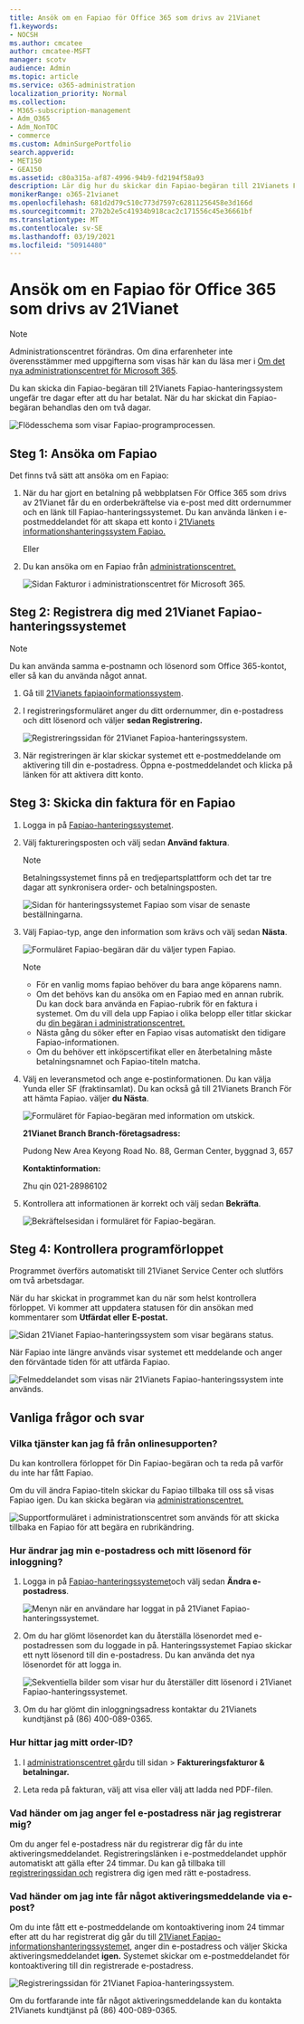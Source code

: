 ```yaml
---
title: Ansök om en Fapiao för Office 365 som drivs av 21Vianet
f1.keywords:
- NOCSH
ms.author: cmcatee
author: cmcatee-MSFT
manager: scotv
audience: Admin
ms.topic: article
ms.service: o365-administration
localization_priority: Normal
ms.collection:
- M365-subscription-management
- Adm_O365
- Adm_NonTOC
- commerce
ms.custom: AdminSurgePortfolio
search.appverid:
- MET150
- GEA150
ms.assetid: c80a315a-af87-4996-94b9-fd2194f58a93
description: Lär dig hur du skickar din Fapiao-begäran till 21Vianets Fapiao-hanteringssystem när du har gjort en betalning i Office 365 som drivs av 21Vianet i Kina.
monikerRange: o365-21vianet
ms.openlocfilehash: 681d2d79c510c773d7597c62811256458e3d166d
ms.sourcegitcommit: 27b2b2e5c41934b918cac2c171556c45e36661bf
ms.translationtype: MT
ms.contentlocale: sv-SE
ms.lasthandoff: 03/19/2021
ms.locfileid: "50914480"
---
```

# <a name="apply-for-a-fapiao-for-office-365-operated-by-21vianet"></a>Ansök om en Fapiao för Office 365 som drivs av 21Vianet

> [!NOTE]
> Administrationscentret förändras. Om dina erfarenheter inte överensstämmer med uppgifterna som visas här kan du läsa mer i [Om det nya administrationscentret för Microsoft 365](../microsoft-365-admin-center-preview.md?preserve-view=true&view=o365-21vianet).

Du kan skicka din Fapiao-begäran till 21Vianets Fapiao-hanteringssystem ungefär tre dagar efter att du har betalat. När du har skickat din Fapiao-begäran behandlas den om två dagar.
  
![Flödesschema som visar Fapiao-programprocessen.](../../media/bf14884a-53f9-4c53-971c-b9b8ad6ec8d3.png)
  
## <a name="step-1-apply-for-a-fapiao"></a>Steg 1: Ansöka om Fapiao

Det finns två sätt att ansöka om en Fapiao:
  
1. När du har gjort en betalning på webbplatsen För Office 365 som drivs av 21Vianet får du en orderbekräftelse via e-post med ditt ordernummer och en länk till Fapiao-hanteringssystemet. Du kan använda länken i e-postmeddelandet för att skapa ett konto i <a href="https://go.microsoft.com/fwlink/p/?linkid=837466" target="_blank">21Vianets informationshanteringssystem Fapiao.</a>

    Eller

2. Du kan ansöka om en Fapiao från <a href="https://go.microsoft.com/fwlink/p/?linkid=850627" target="_blank">administrationscentret.</a>

    ![Sidan Fakturor i administrationscentret för Microsoft 365.](../../media/a6e3b953-abd4-46aa-a910-08c517915a21.png)
  
## <a name="step-2-register-with-the-21vianet-fapiao-management-system"></a>Steg 2: Registrera dig med 21Vianet Fapiao-hanteringssystemet

> [!NOTE]
> Du kan använda samma e-postnamn och lösenord som Office 365-kontot, eller så kan du använda något annat.
  
1. Gå till <a href="https://go.microsoft.com/fwlink/p/?linkid=837466" target="_blank">21Vianets fapiaoinformationssystem</a>.

2. I registreringsformuläret anger du ditt ordernummer, din e-postadress och ditt lösenord och väljer **sedan Registrering.**

    ![Registreringssidan för 21Vianet Fapioa-hanteringssystem.](../../media/60d39184-95b2-4ea4-a8a2-3e11763bec87.png)
  
3. När registreringen är klar skickar systemet ett e-postmeddelande om aktivering till din e-postadress. Öppna e-postmeddelandet och klicka på länken för att aktivera ditt konto.

## <a name="step-3-submit-your-bill-for-a-fapiao"></a>Steg 3: Skicka din faktura för en Fapiao

1. Logga in på <a href="https://go.microsoft.com/fwlink/p/?linkid=837465" target="_blank">Fapiao-hanteringssystemet</a>.

2. Välj faktureringsposten och välj sedan **Använd faktura**.

    > [!NOTE]
    > Betalningssystemet finns på en tredjepartsplattform och det tar tre dagar att synkronisera order- och betalningsposten.
  
    ![Sidan för hanteringssystemet Fapiao som visar de senaste beställningarna.](../../media/b319767d-1d10-4cb4-b270-c5fbcee1368e.png)
  
3. Välj Fapiao-typ, ange den information som krävs och välj sedan **Nästa**.

    ![Formuläret Fapiao-begäran där du väljer typen Fapiao.](../../media/56fe3db1-c20f-4082-a39d-02d7ac41fec8.png)
  
    > [!NOTE]
    > - För en vanlig moms fapiao behöver du bara ange köparens namn.
    > - Om det behövs kan du ansöka om en Fapiao med en annan rubrik. Du kan dock bara använda en Fapiao-rubrik för en faktura i systemet. Om du vill dela upp Fapiao i olika belopp eller titlar skickar du <a href="https://portal.partner.microsoftonline.cn/Support/SupportOverview.aspx" target="_blank">din begäran i administrationscentret.</a>
    > - Nästa gång du söker efter en Fapiao visas automatiskt den tidigare Fapiao-informationen.
    > - Om du behöver ett inköpscertifikat eller en återbetalning måste betalningsnamnet och Fapiao-titeln matcha.

4. Välj en leveransmetod och ange e-postinformationen. Du kan välja Yunda eller SF (fraktinsamlat). Du kan också gå till 21Vianets Branch För att hämta Fapiao. väljer **du Nästa**.

    ![Formuläret för Fapiao-begäran med information om utskick.](../../media/bba500b4-a51d-477b-81a7-9113b08d39f1.png)
  
    **21Vianet Branch Branch-företagsadress:**

    Pudong New Area Keyong Road No. 88, German Center, byggnad 3, 657

    **Kontaktinformation:**

    Zhu qin 021-28986102

5. Kontrollera att informationen är korrekt och välj sedan **Bekräfta**.

    ![Bekräftelsesidan i formuläret för Fapiao-begäran.](../../media/18706d9d-defc-4285-8fd3-990448b44a18.png)
  
## <a name="step-4-check-application-progress"></a>Steg 4: Kontrollera programförloppet

Programmet överförs automatiskt till 21Vianet Service Center och slutförs om två arbetsdagar.
  
När du har skickat in programmet kan du när som helst kontrollera förloppet. Vi kommer att uppdatera statusen för din ansökan med kommentarer som **Utfärdat eller** **E-postat.**
  
![Sidan 21Vianet Fapiao-hanteringssystem som visar begärans status.](../../media/6cd696ec-d630-4fce-9f27-935a0d5f0ebe.png)
  
När Fapiao inte längre används visar systemet ett meddelande och anger den förväntade tiden för att utfärda Fapiao.
  
![Felmeddelandet som visas när 21Vianets Fapiao-hanteringssystem inte används.](../../media/effe0796-83aa-4a91-a488-15d6f58c01dc.png)
  
## <a name="faqs"></a>Vanliga frågor och svar

### <a name="what-services-can-i-get-from-online-support"></a>Vilka tjänster kan jag få från onlinesupporten?

Du kan kontrollera förloppet för Din Fapiao-begäran och ta reda på varför du inte har fått Fapiao.
  
Om du vill ändra Fapiao-titeln skickar du Fapiao tillbaka till oss så visas Fapiao igen. Du kan skicka begäran via <a href="https://portal.partner.microsoftonline.cn/Support/SupportOverview.aspx" target="_blank">administrationscentret.</a>
  
![Supportformuläret i administrationscentret som används för att skicka tillbaka en Fapiao för att begära en rubrikändring.](../../media/2a413e9e-f30b-4f26-adbf-6287cc217a0f.png)
  
### <a name="how-do-i-change-my-login-email-address-and-password"></a>Hur ändrar jag min e-postadress och mitt lösenord för inloggning?

1. Logga in på <a href="https://go.microsoft.com/fwlink/p/?linkid=837465" target="_blank">Fapiao-hanteringssystemet</a>och välj sedan **Ändra e-postadress**.

    ![Menyn när en användare har loggat in på 21Vianet Fapiao-hanteringssystemet.](../../media/ee6de24b-6be2-41e6-8aec-e0c3cb0ea35e.png)
  
2. Om du har glömt lösenordet kan du återställa lösenordet med e-postadressen som du loggade in på. Hanteringssystemet Fapiao skickar ett nytt lösenord till din e-postadress. Du kan använda det nya lösenordet för att logga in.

    ![Sekventiella bilder som visar hur du återställer ditt lösenord i 21Vianet Fapiao-hanteringssystemet.](../../media/2edb0a47-1286-4792-804d-7e84534c8370.png)
  
3. Om du har glömt din inloggningsadress kontaktar du 21Vianets kundtjänst på (86) 400-089-0365.

### <a name="how-do-i-find-my-order-id"></a>Hur hittar jag mitt order-ID?

1. I [administrationscentret går](https://go.microsoft.com/fwlink/p/?linkid=850627)du till sidan  \> **Faktureringsfakturor & betalningar.**

2. Leta reda på fakturan, välj att visa eller välj att ladda ned PDF-filen.

### <a name="what-if-i-enter-the-wrong-email-address-when-i-register"></a>Vad händer om jag anger fel e-postadress när jag registrerar mig?

Om du anger fel e-postadress när du registrerar dig får du inte aktiveringsmeddelandet. Registreringslänken i e-postmeddelandet upphör automatiskt att gälla efter 24 timmar. Du kan gå tillbaka till <a href="https://go.microsoft.com/fwlink/p/?linkid=837466" target="_blank">registreringssidan och</a> registrera dig igen med rätt e-postadress.
  
### <a name="what-if-i-dont-receive-an-activation-email"></a>Vad händer om jag inte får något aktiveringsmeddelande via e-post?

Om du inte fått ett e-postmeddelande om kontoaktivering inom 24 timmar efter att du har registrerat dig går du till <a href="https://go.microsoft.com/fwlink/p/?linkid=837466" target="_blank">21Vianet Fapiao-informationshanteringssystemet</a>, anger din e-postadress och väljer Skicka aktiveringsmeddelandet **igen.** Systemet skickar om e-postmeddelandet för kontoaktivering till din registrerade e-postadress.
  
![Registreringssidan för 21Vianet Fapioa-hanteringssystem.](../../media/60d39184-95b2-4ea4-a8a2-3e11763bec87.png)
  
Om du fortfarande inte får något aktiveringsmeddelande kan du kontakta 21Vianets kundtjänst på (86) 400-089-0365.